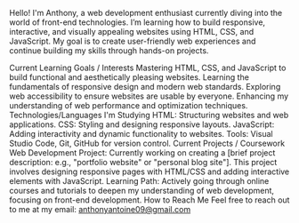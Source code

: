 Hello! I'm Anthony, a web development enthusiast currently diving into the world of front-end technologies. I’m learning how to build responsive, interactive, and visually appealing websites using HTML, CSS, and JavaScript. My goal is to create user-friendly web experiences and continue building my skills through hands-on projects.

Current Learning Goals / Interests
Mastering HTML, CSS, and JavaScript to build functional and aesthetically pleasing websites.
Learning the fundamentals of responsive design and modern web standards.
Exploring web accessibility to ensure websites are usable by everyone.
Enhancing my understanding of web performance and optimization techniques.
Technologies/Languages I'm Studying
HTML: Structuring websites and web applications.
CSS: Styling and designing responsive layouts.
JavaScript: Adding interactivity and dynamic functionality to websites.
Tools: Visual Studio Code, Git, GitHub for version control.
Current Projects / Coursework
Web Development Project: Currently working on creating a [brief project description: e.g., "portfolio website" or "personal blog site"]. This project involves designing responsive pages with HTML/CSS and adding interactive elements with JavaScript.
Learning Path: Actively going through online courses and tutorials to deepen my understanding of web development, focusing on front-end development.
How to Reach Me
Feel free to reach out to me at my email: anthonyantoine09@gmail.com
